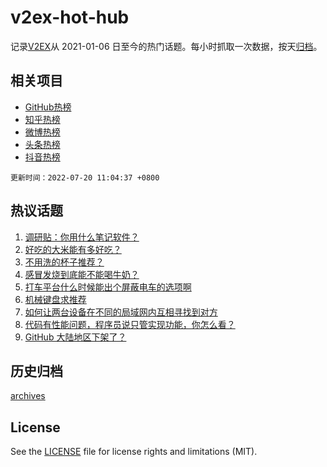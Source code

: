 # v2ex-hot-hub

 记录[V2EX](https://www.v2ex.com/)从 2021-01-06 日至今的热门话题。每小时抓取一次数据，按天[归档](archives)。
 
 ## 相关项目

- [GitHub热榜](https://github.com/lonnyzhang423/github-hot-hub)
- [知乎热榜](https://github.com/lonnyzhang423/zhihu-hot-hub)
- [微博热榜](https://github.com/lonnyzhang423/weibo-hot-hub)
- [头条热榜](https://github.com/lonnyzhang423/toutiao-hot-hub)
- [抖音热榜](https://github.com/lonnyzhang423/douyin-hot-hub)


 `更新时间：2022-07-20 11:04:37 +0800`

## 热议话题

1. [调研贴：你用什么笔记软件？](https://www.v2ex.com/t/867254)
1. [好吃的大米能有多好吃？](https://www.v2ex.com/t/867227)
1. [不用洗的杯子推荐？](https://www.v2ex.com/t/867388)
1. [感冒发烧到底能不能喝牛奶？](https://www.v2ex.com/t/867226)
1. [打车平台什么时候能出个屏蔽电车的选项啊](https://www.v2ex.com/t/867339)
1. [机械键盘求推荐](https://www.v2ex.com/t/867290)
1. [如何让两台设备在不同的局域网内互相寻找到对方](https://www.v2ex.com/t/867224)
1. [代码有性能问题，程序员说只管实现功能，你怎么看？](https://www.v2ex.com/t/867344)
1. [GitHub 大陆地区下架了？](https://www.v2ex.com/t/867384)

## 历史归档

[archives](archives)

## License

See the [LICENSE](LICENSE) file for license rights and limitations (MIT).
